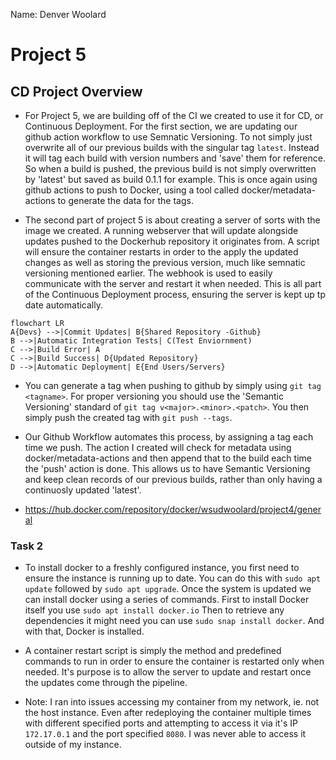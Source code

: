 Name: Denver Woolard

# Project 5

## CD Project Overview

  - For Project 5, we are building off of the CI we created to use it for CD, or Continuous Deployment. For the first section, we are updating our github action workflow to use Semnatic Versioning. To not simply just overwrite all of our previous builds with the singular tag `latest`. Instead it will tag each build with version numbers and 'save' them for reference. So when a build is pushed, the previous build is not simply overwritten by 'latest' but saved as build 0.1.1 for example. This is once again using github actions to push to Docker, using a tool called docker/metadata-actions to generate the data for the tags. 

  - The second part of project 5 is about creating a server of sorts with the image we created. A running webserver that will update alongside updates pushed to the Dockerhub repository it originates from. A script will ensure the container restarts in order to the apply the updated changes as well as storing the previous version, much like semnatic versioning mentioned earlier. The webhook is used to easily communicate with the server and restart it when needed. This is all part of the Continuous Deployment process, ensuring the server is kept up tp date automatically.

  ```mermaid
flowchart LR
A{Devs} -->|Commit Updates| B{Shared Repository -Github}
B -->|Automatic Integration Tests| C(Test Enviornment)
C -->|Build Error| A
C -->|Build Success| D{Updated Repository}
D -->|Automatic Deployment| E{End Users/Servers}
```

  - You can generate a tag when pushing to github by simply using `git tag <tagname>`. For proper versioning you should use the 'Semantic Versioning' standard of `git tag v<major>.<minor>.<patch>`. You then simply push the created tag with `git push --tags`.

  - Our Github Workflow automates this process, by assigning a tag each time we push. The action I created will check for metadata using docker/metadata-actions and then append that to the build each time the 'push' action is done. This allows us to have Semantic Versioning and keep clean records of our previous builds, rather than only having a continuosly updated 'latest'.

  - https://hub.docker.com/repository/docker/wsudwoolard/project4/general

 ### Task 2

  - To install docker to a freshly configured instance, you first need to ensure the instance is running up to date. You can do this with `sudo apt update` followed by `sudo apt upgrade`. Once the system is updated we can install docker using a series of commands. First to install Docker itself you use `sudo apt install docker.io` Then to retrieve any dependencies it might need you can use `sudo snap install docker`. And with that, Docker is installed.
    
  - A container restart script is simply the method and predefined commands to run in order to ensure the container is restarted only when needed. It's purpose is to allow the server to update and restart once the updates come through the pipeline.

  - Note: I ran into issues accessing my container from my network, ie. not the host instance. Even after redeploying the container multiple times with different specified ports and attempting to access it via it's IP `172.17.0.1` and the port specified `8080`. I was never able to access it outside of my instance.
